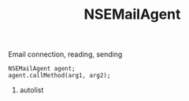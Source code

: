 ﻿---
uid: crmscript_ref_NSEMailAgent
title: NSEMailAgent
intellisense: Void.NSEMailAgent
keywords: NSEMailAgent
so.topic: reference
---

Email connection, reading, sending

```crmscript
NSEMailAgent agent;
agent.callMethod(arg1, arg2);
```

1. autolist


